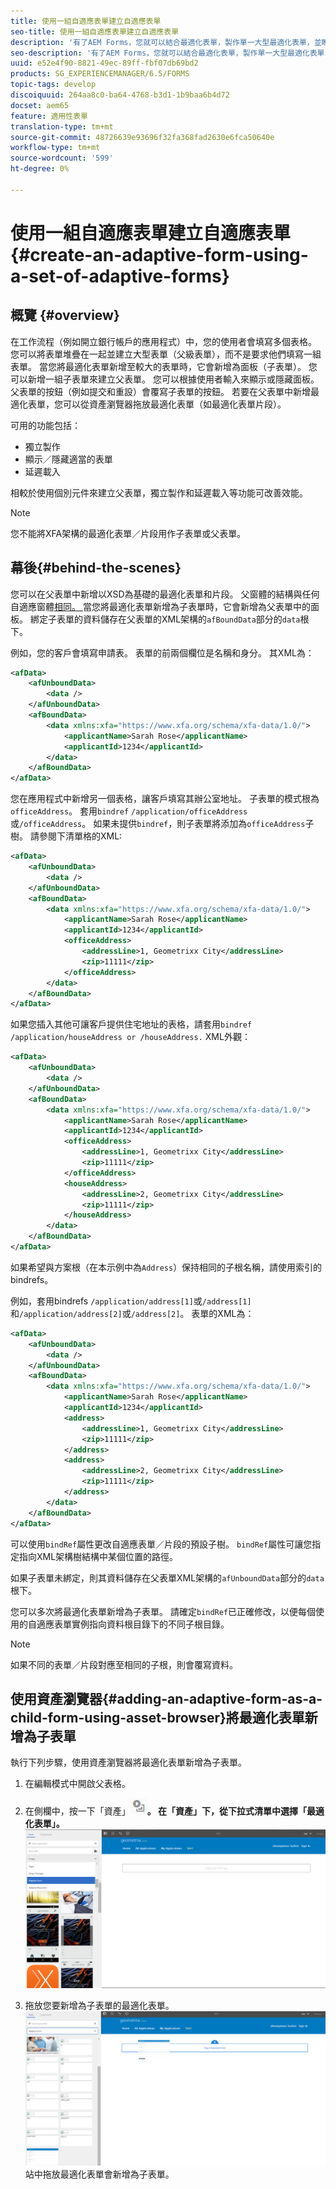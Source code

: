 ```yaml
---
title: 使用一組自適應表單建立自適應表單
seo-title: 使用一組自適應表單建立自適應表單
description: '有了AEM Forms，您就可以結合最適化表單，製作單一大型最適化表單，並瞭解其功能。 '
seo-description: '有了AEM Forms，您就可以結合最適化表單，製作單一大型最適化表單，並瞭解其功能。 '
uuid: e52e4f90-8821-49ec-89ff-fbf07db69bd2
products: SG_EXPERIENCEMANAGER/6.5/FORMS
topic-tags: develop
discoiquuid: 264aa8c0-ba64-4768-b3d1-1b9baa6b4d72
docset: aem65
feature: 適用性表單
translation-type: tm+mt
source-git-commit: 48726639e93696f32fa368fad2630e6fca50640e
workflow-type: tm+mt
source-wordcount: '599'
ht-degree: 0%

---
```



# 使用一組自適應表單建立自適應表單{#create-an-adaptive-form-using-a-set-of-adaptive-forms}

## 概覽 {#overview}

在工作流程（例如開立銀行帳戶的應用程式）中，您的使用者會填寫多個表格。 您可以將表單堆疊在一起並建立大型表單（父級表單），而不是要求他們填寫一組表單。 當您將最適化表單新增至較大的表單時，它會新增為面板（子表單）。 您可以新增一組子表單來建立父表單。 您可以根據使用者輸入來顯示或隱藏面板。 父表單的按鈕（例如提交和重設）會覆寫子表單的按鈕。 若要在父表單中新增最適化表單，您可以從資產瀏覽器拖放最適化表單（如最適化表單片段）。

可用的功能包括：

* 獨立製作
* 顯示／隱藏適當的表單
* 延遲載入

相較於使用個別元件來建立父表單，獨立製作和延遲載入等功能可改善效能。

>[!NOTE]
>
>您不能將XFA架構的最適化表單／片段用作子表單或父表單。

## 幕後{#behind-the-scenes}

您可以在父表單中新增以XSD為基礎的最適化表單和片段。 父窗體的結構與任何自適應窗體[相同。 ](../../forms/using/prepopulate-adaptive-form-fields.md)當您將最適化表單新增為子表單時，它會新增為父表單中的面板。 綁定子表單的資料儲存在父表單的XML架構的`afBoundData`部分的`data`根下。

例如，您的客戶會填寫申請表。 表單的前兩個欄位是名稱和身分。 其XML為：

```xml
<afData>
    <afUnboundData>
        <data />
    </afUnboundData>
    <afBoundData>
        <data xmlns:xfa="https://www.xfa.org/schema/xfa-data/1.0/">
            <applicantName>Sarah Rose</applicantName>
            <applicantId>1234</applicantId>
        </data>
    </afBoundData>
</afData>
```

您在應用程式中新增另一個表格，讓客戶填寫其辦公室地址。 子表單的模式根為`officeAddress`。 套用`bindref` `/application/officeAddress`或`/officeAddress`。 如果未提供`bindref`，則子表單將添加為`officeAddress`子樹。 請參閱下清單格的XML:

```xml
<afData>
    <afUnboundData>
        <data />
    </afUnboundData>
    <afBoundData>
        <data xmlns:xfa="https://www.xfa.org/schema/xfa-data/1.0/">
            <applicantName>Sarah Rose</applicantName>
            <applicantId>1234</applicantId>
            <officeAddress>
                <addressLine>1, Geometrixx City</addressLine>
                <zip>11111</zip>
            </officeAddress>
        </data>
    </afBoundData>
</afData>
```

如果您插入其他可讓客戶提供住宅地址的表格，請套用`bindref` `/application/houseAddress or /houseAddress.` XML外觀：

```xml
<afData>
    <afUnboundData>
        <data />
    </afUnboundData>
    <afBoundData>
        <data xmlns:xfa="https://www.xfa.org/schema/xfa-data/1.0/">
            <applicantName>Sarah Rose</applicantName>
            <applicantId>1234</applicantId>
            <officeAddress>
                <addressLine>1, Geometrixx City</addressLine>
                <zip>11111</zip>
            </officeAddress>
            <houseAddress>
                <addressLine>2, Geometrixx City</addressLine>
                <zip>11111</zip>
            </houseAddress>
        </data>
    </afBoundData>
</afData>
```

如果希望與方案根（在本示例中為`Address`）保持相同的子根名稱，請使用索引的bindrefs。

例如，套用bindrefs `/application/address[1]`或`/address[1]`和`/application/address[2]`或`/address[2]`。 表單的XML為：

```xml
<afData>
    <afUnboundData>
        <data />
    </afUnboundData>
    <afBoundData>
        <data xmlns:xfa="https://www.xfa.org/schema/xfa-data/1.0/">
            <applicantName>Sarah Rose</applicantName>
            <applicantId>1234</applicantId>
            <address>
                <addressLine>1, Geometrixx City</addressLine>
                <zip>11111</zip>
            </address>
            <address>
                <addressLine>2, Geometrixx City</addressLine>
                <zip>11111</zip>
            </address>
        </data>
    </afBoundData>
</afData>
```

可以使用`bindRef`屬性更改自適應表單／片段的預設子樹。 `bindRef`屬性可讓您指定指向XML架構樹結構中某個位置的路徑。

如果子表單未綁定，則其資料儲存在父表單XML架構的`afUnboundData`部分的`data`根下。

您可以多次將最適化表單新增為子表單。 請確定`bindRef`已正確修改，以便每個使用的自適應表單實例指向資料根目錄下的不同子根目錄。

>[!NOTE]
>
>如果不同的表單／片段對應至相同的子根，則會覆寫資料。

## 使用資產瀏覽器{#adding-an-adaptive-form-as-a-child-form-using-asset-browser}將最適化表單新增為子表單

執行下列步驟，使用資產瀏覽器將最適化表單新增為子表單。

1. 在編輯模式中開啟父表格。
1. 在側欄中，按一下「資產」****![assets-browser](assets/assets-browser.png)。 在「資產」下，從下拉式清單中選擇「最適化表單」。****
   [ ![在「資產」下選取最適化表單](assets/asset.png)](assets/asset-1.png)

1. 拖放您要新增為子表單的最適化表單。
   [ ![將最適化表單拖放至您的網](assets/drag-drop.png)](assets/drag-drop-1.png)站中拖放最適化表單會新增為子表單。


